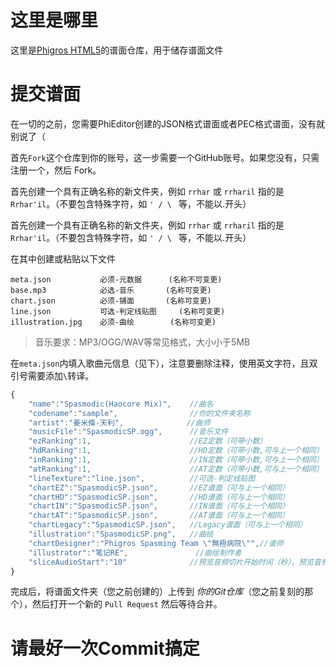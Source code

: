 # 这里是哪里

这里是[Phigros HTML5](https://github.com/HanHan233/phigros-html5)的谱面仓库，用于储存谱面文件

# 提交谱面

在一切的之前，您需要PhiEditor创建的JSON格式谱面或者PEC格式谱面，没有就别说了（

首先`Fork`这个仓库到你的账号，这一步需要一个GitHub账号。如果您没有，只需注册一个，然后 Fork。

首先创建一个具有正确名称的新文件夹，例如 `rrhar` 或 `rrharil` 指的是 `Rrhar'il`。（不要包含特殊字符，如 `' / \ ` 等，不能以.开头）

首先创建一个具有正确名称的新文件夹，例如 `rrhar` 或 `rrharil` 指的是 `Rrhar'il`。（不要包含特殊字符，如 `' / \ ` 等，不能以.开头）

在其中创建或粘贴以下文件
```
meta.json			必须-元数据		(名称不可变更)
base.mp3			必选-音乐		(名称可变更)
chart.json			必须-铺面		(名称可变更)
line.json			可选-判定线贴图	 (名称可变更)
illustration.jpg 	必须-曲绘		 (名称可变更)
```
> 音乐要求：MP3/OGG/WAV等常见格式，大小小于5MB

在`meta.json`内填入歌曲元信息（见下），注意要删除注释，使用英文字符，且双引号需要添加`\`转译。
```javascript
{
	"name":"Spasmodic(Haocore Mix)",	//曲名
	"codename":"sample",				//你的文件夹名称
	"artist":"姜米條-天利",				//曲师
	"musicFile":"SpasmodicSP.ogg",		//音乐文件
	"ezRanking":1,						//EZ定数（可带小数）
	"hdRanking":1,						//HD定数（可带小数,可与上一个相同）
	"inRanking":1,						//IN定数（可带小数,可与上一个相同）
	"atRanking":1,						//AT定数（可带小数,可与上一个相同）
	"lineTexture":"line.json",			//可选-判定线贴图
	"chartEZ":"SpasmodicSP.json",		//EZ谱面（可与上一个相同）
	"chartHD":"SpasmodicSP.json",		//HD谱面（可与上一个相同）
	"chartIN":"SpasmodicSP.json",		//IN谱面（可与上一个相同）
	"chartAT":"SpasmodicSP.json",		//AT谱面（可与上一个相同）
	"chartLegacy":"SpasmodicSP.json",	//Legacy谱面（可与上一个相同）
	"illustration":"SpasmodicSP.png",	//曲绘
	"chartDesigner":"Phigros Spasming Team \"無極病院\"",//谱师
	"illustrator":"笔记RE",				//曲绘制作者
	"sliceAudioStart":"10"				//预览音频切片开始时间（秒），预览音频持续时间为15秒
}
```

完成后，将谱面文件夹（您之前创建的）上传到 *你的Git仓库*（您之前复刻的那个），然后打开一个新的 `Pull Request` 然后等待合并。

# 请最好一次Commit搞定